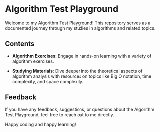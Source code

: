 # Algorithm Test Playground

Welcome to my Algorithm Test Playground! This repository serves as a documented journey through my studies in algorithms and related topics. 

## Contents

- **Algorithm Exercises**: Engage in hands-on learning with a variety of algorithm exercises.

- **Studying Materials**: Dive deeper into the theoretical aspects of algorithm analysis with resources on topics like Big O notation, time complexity, and space complexity.


## Feedback
If you have any feedback, suggestions, or questions about the Algorithm Test Playground, feel free to reach out to me directly.

Happy coding and happy learning!

